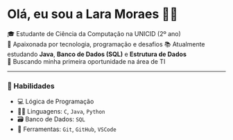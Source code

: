 # Olá, eu sou a Lara Moraes  👩‍💻

🎓 Estudante de Ciência da Computação na UNICID (2º ano)  
🚀 Apaixonada por tecnologia, programação e desafios
📚 Atualmente estudando **Java**, **Banco de Dados (SQL)** e **Estrutura de Dados**  
🎯 Buscando minha primeira oportunidade na área de TI  

---

### 🧠 Habilidades
- 💻 Lógica de Programação
- 👩‍💻 Linguagens: `C`, `Java`, `Python`
- 🗃️ Banco de Dados: `SQL`
- 🔧 Ferramentas: `Git`, `GitHub`, `VSCode`








<!---
LaraMoraes1/LaraMoraes1 is a ✨ special ✨ repository because its `README.md` (this file) appears on your GitHub profile.
You can click the Preview link to take a look at your changes.
--->
